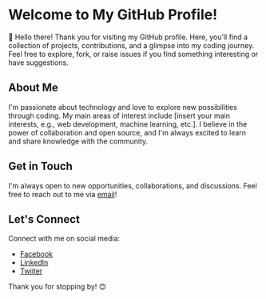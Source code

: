 # Welcome to My GitHub Profile!

👋 Hello there! Thank you for visiting my GitHub profile. Here, you'll find a collection of projects, contributions, and a glimpse into my coding journey. Feel free to explore, fork, or raise issues if you find something interesting or have suggestions.

## About Me

I'm passionate about technology and love to explore new possibilities through coding. My main areas of interest include [insert your main interests, e.g., web development, machine learning, etc.]. I believe in the power of collaboration and open source, and I'm always excited to learn and share knowledge with the community.

## Get in Touch

I'm always open to new opportunities, collaborations, and discussions. Feel free to reach out to me via [email](mailto:abdelrahmanlatif04@gmail.com)!

## Let's Connect

Connect with me on social media:
- [Facebook](https://www.facebook.com/profile.php?id=100003984241851&mibextid=ZbWKwL)
- [LinkedIn](https://www.linkedin.com/in/abdelrahmanlatif/)
- [Twiiter](https://twitter.com/abdellatiif04)


Thank you for stopping by! 😊
